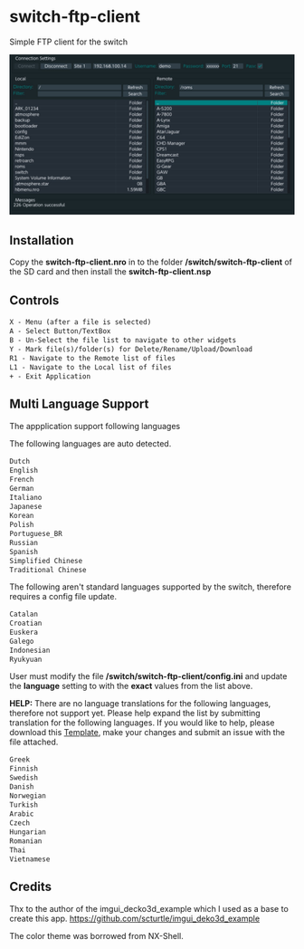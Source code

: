# switch-ftp-client

Simple FTP client for the switch

![Preview](/screenshot.jpg)

## Installation
Copy the **switch-ftp-client.nro** in to the folder **/switch/switch-ftp-client** of the SD card and then install the **switch-ftp-client.nsp**

## Controls
```
X - Menu (after a file is selected)
A - Select Button/TextBox
B - Un-Select the file list to navigate to other widgets
Y - Mark file(s)/folder(s) for Delete/Rename/Upload/Download
R1 - Navigate to the Remote list of files
L1 - Navigate to the Local list of files
+ - Exit Application
```

## Multi Language Support
The appplication support following languages

The following languages are auto detected.
```
Dutch
English
French
German
Italiano
Japanese
Korean
Polish
Portuguese_BR
Russian
Spanish
Simplified Chinese
Traditional Chinese
```

The following aren't standard languages supported by the switch, therefore requires a config file update.
```
Catalan
Croatian
Euskera
Galego
Indonesian
Ryukyuan
```
User must modify the file **/switch/switch-ftp-client/config.ini** and update the **language** setting to with the **exact** values from the list above.

**HELP:** There are no language translations for the following languages, therefore not support yet. Please help expand the list by submitting translation for the following languages. If you would like to help, please download this [Template](https://github.com/cy33hc/switch-ftp-client/blob/master/lang/English.ini), make your changes and submit an issue with the file attached.
```
Greek
Finnish
Swedish
Danish
Norwegian
Turkish
Arabic
Czech
Hungarian
Romanian
Thai
Vietnamese
```

## Credits
Thx to the author of the imgui_decko3d_example which I used as a base to create this app.
https://github.com/scturtle/imgui_deko3d_example

The color theme was borrowed from NX-Shell.
